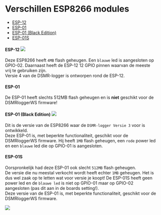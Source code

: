 # Verschillen ESP8266 modules

* [ESP-12](verschillen_esp8266.md#esp-12)
* [ESP-01](verschillen_esp8266.md#esp-01)
* [ESP-01 \(Black Edition\)](verschillen_esp8266.md#esp-01-black-edition)
* [ESP-01S](verschillen_esp8266.md#esp-01s)

#### ESP-12 ![](https://mrwheel.github.io/DSMRloggerWS/img/ESP-12.png) <a id="esp-12"></a>

Deze ESP8266 heeft `4MB` flash geheugen. Een `blauwe` led is aangesloten op GPIO-02. Daarnaast heeft de ESP-12 12 GPIO pinnen waarvan de meeste vrij te gebruiken zijn.  
Versie 4 van de DSMR-logger is ontworpen rond de ESP-12.

#### ESP-01 <a id="esp-01"></a>

De ESP-01 heeft slechts 512MB flash geheugen en is **niet** geschikt voor de DSMRloggerWS firmware!

#### ESP-01 \(Black Edition\) ![](https://mrwheel.github.io/DSMRloggerWS/img/ESP-01.jpg) <a id="esp-01-black-edition"></a>

Dit is de versie van de ESP8266 waar de `DSMR-logger Versie 3` voor is ontwikkeld.  
Deze ESP-01 is, met beperkte functionaliteit, geschikt voor de DSMRloggerWS firmware. Hij heeft `1MB` flash geheugen, een `rode` power led en een `blauwe` led die op GPIO-01 is aangesloten.

#### ESP-01S <a id="esp-01s"></a>

Oorspronkelijk had deze ESP-01 ook slecht `512MB` flash geheugen.  
De versie die nu meestal verkocht wordt heeft echter `1MB` geheugen. Het is dus wel zaak op te letten wat voor versie je koopt! De ESP-01S heeft geen power led en de `blauwe led` is niet op GPIO-01 maar op GPIO-02 aangesloten \(pas dit aan in de boards setting!\).  
Deze versie van de ESP-01 is, met beperkte functionaliteit, geschikt voor de DSMRloggerWS firmware.

![](https://mrwheel.github.io/DSMRloggerWS/img/SystemInfo.png)

